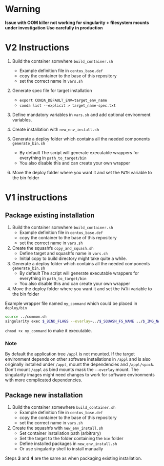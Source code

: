
# Warning
**Issue with OOM killer not working for singularity + filesystem mounts under investigation
Use carefully in production** 

# V2 Instructions

1. Build the container somwhere `build_container.sh`
    - Example definition file in `centos_base.def`
    - copy the container to the base of this repository 
    - set the correct name in `vars.sh`

2. Generate spec file for target installation
    - `export CONDA_DEFAULT_ENV=target_env_name` 
    - `conda list --explicit > target_name-spec.txt`  

3. Define mandatory variables in `vars.sh` and add optional environment variables.

4. Create installation with `new_env_install.sh` 

5. Generate a deploy folder which contains all the needed components `generate_bin.sh`
    - By default The script will generate executable wrappers for everything in `path_to_target/bin`
    - You also disable this and can create your own wrapper
6. Move the deploy folder where you want it and set the `PATH` variable to the bin folder



# V1 instructions

## Package existing installation

1. Build the container somwhere `build_container.sh`
    - Example definition file in `centos_base.def`
    - copy the container to the base of this repository 
    - set the correct name in `vars.sh`
2. Create the squashfs `copy_and_squash.sh`
    - Define target and squashfs name in `vars.sh`
    - Initial copy to build directory might take quite a while.
3. Generate a deploy folder which contains all the needed components `generate_bin.sh`
    - By default The script will generate executable wrappers for everything in `path_to_target/bin`
    - You also disable this and can create your own wrapper
4. Move the deploy folder where you want it and set the `PATH` variable to the bin folder


Example wrapper file named `my_command` which could be placed in `deploy/bin`

```bash
source ../common.sh 
singularity exec $_BIND_FLAGS --overlay=../$_SQUASH_FS_NAME ../$_IMG_NAME my_command $@`
```

`chmod +x my_command` to make it executable.

### Note

By default the application tree `/appl` is not mounted. If the target environment
depends on other software installations in `/appl` and is also originally installed under
`/appl`, mount the dependencies and `/appl/spack`. Don't mount `/appl` as bind mounts
mask the `--overlay` mount. The singularity images might need changes to work for software environments with more complicated dependencies. 

## Package new installation
  
1. Build the container somewhere `build_container.sh`
    - Example definition file in `centos_base.def`
    - copy the container to the base of this repository 
    - set the correct name in `vars.sh`
2. Create the squashfs with `new_env_install.sh` 
    - Set container installation path (arbitrary)
    - Set the target to the folder containing the `bin` folder
    - Define installed packages in `new_env_install.sh`
    - Or use singularity shell to install manually

Steps **3** and **4** are the same as when packaging existing installation.
